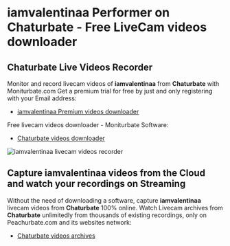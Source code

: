 # iamvalentinaa Performer on Chaturbate - Free LiveCam videos downloader

## Chaturbate Live Videos Recorder

Monitor and record livecam videos of **iamvalentinaa** from **Chaturbate** with Moniturbate.com
Get a premium trial for free by just and only registering with your Email address:
* [iamvalentinaa Premium videos downloader](https://moniturbate.com/request-demo-licence-key.html)

Free livecam videos downloader - Moniturbate Software:
* [Chaturbate videos downloader](https://moniturbate.com/moniturbate-download-software.html)

![iamvalentinaa livecam videos recorder](https://peachurnet.com/templates/moniturbate-software.png)


## Capture iamvalentinaa videos from the Cloud and watch your recordings on Streaming

Without the need of downloading a software, capture **iamvalentinaa** livecam videos from **Chaturbate** 100% online.
Watch Livecam archives from **Chaturbate** unlimitedly from thousands of existing recordings, only on Peachurbate.com and its websites network:
* [Chaturbate videos archives](https://peachurnet.com/)